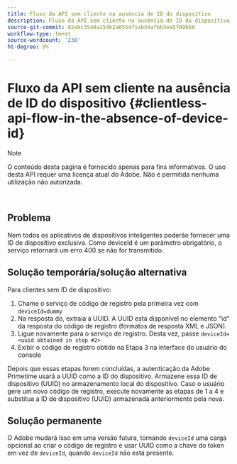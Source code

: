 ```yaml
---
title: Fluxo da API sem cliente na ausência de ID do dispositivo
description: Fluxo da API sem cliente na ausência de ID do dispositivo
source-git-commit: 02ebc3548a254b2a6554f1ab34afbb3ea5f09bb8
workflow-type: tm+mt
source-wordcount: '238'
ht-degree: 0%

---
```


# Fluxo da API sem cliente na ausência de ID do dispositivo {#clientless-api-flow-in-the-absence-of-device-id}

>[!NOTE]
>
>O conteúdo desta página é fornecido apenas para fins informativos. O uso desta API requer uma licença atual do Adobe. Não é permitida nenhuma utilização não autorizada.

</br>


## Problema

Nem todos os aplicativos de dispositivos inteligentes poderão fornecer uma ID de dispositivo exclusiva.  Como deviceId é um parâmetro obrigatório, o serviço retornará um erro 400 se não for transmitido.


## Solução temporária/solução alternativa

Para clientes sem ID de dispositivo:

1. Chame o serviço de código de registro pela primeira vez com `deviceId=dummy`
1. Na resposta do, extraia a UUID. A UUID está disponível no elemento &quot;id&quot; da resposta do código de registro (formatos de resposta XML e JSON).
1. Ligue novamente para o serviço de registro. Desta vez, passe `deviceId=<uuid obtained in step #2>`
1. Exibir o código de registro obtido na Etapa 3 na interface do usuário do console


Depois que essas etapas forem concluídas, a autenticação da Adobe Primetime usará a UUID como a ID do dispositivo. Armazene essa ID de dispositivo (UUID) no armazenamento local do dispositivo. Caso o usuário gere um novo código de registro, execute novamente as etapas de 1 a 4 e substitua a ID de dispositivo (UUID) armazenada anteriormente pela nova.



## Solução permanente

O Adobe mudará isso em uma versão futura, tornando `deviceId` uma carga opcional ao criar o código de registro e usar UUID como a chave do token em vez de `deviceId`, quando `deviceId` não está presente.

<!--
## Related Information

- [Clientless API Reference](/help/authentication/rest-api-reference.md)
-->
